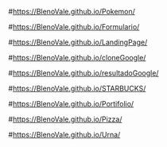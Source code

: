 #https://BlenoVale.github.io/Pokemon/

#https://BlenoVale.github.io/Formulario/

#https://BlenoVale.github.io/LandingPage/

#https://BlenoVale.github.io/cloneGoogle/

#https://BlenoVale.github.io/resultadoGoogle/

#https://BlenoVale.github.io/STARBUCKS/

#https://BlenoVale.github.io/Portifolio/

#https://BlenoVale.github.io/Pizza/

#https://BlenoVale.github.io/Urna/
